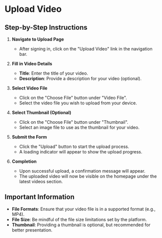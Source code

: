 # Upload Video

## Step-by-Step Instructions

1. **Navigate to Upload Page**
   - After signing in, click on the "Upload Video" link in the navigation bar.

2. **Fill in Video Details**
   - **Title**: Enter the title of your video.
   - **Description**: Provide a description for your video (optional).

3. **Select Video File**
   - Click on the "Choose File" button under "Video File".
   - Select the video file you wish to upload from your device.

4. **Select Thumbnail (Optional)**
   - Click on the "Choose File" button under "Thumbnail".
   - Select an image file to use as the thumbnail for your video.

5. **Submit the Form**
   - Click the "Upload" button to start the upload process.
   - A loading indicator will appear to show the upload progress.

6. **Completion**
   - Upon successful upload, a confirmation message will appear.
   - The uploaded video will now be visible on the homepage under the latest videos section.

## Important Information

- **File Formats**: Ensure that your video file is in a supported format (e.g., MP4).
- **File Size**: Be mindful of the file size limitations set by the platform.
- **Thumbnail**: Providing a thumbnail is optional, but recommended for better presentation.